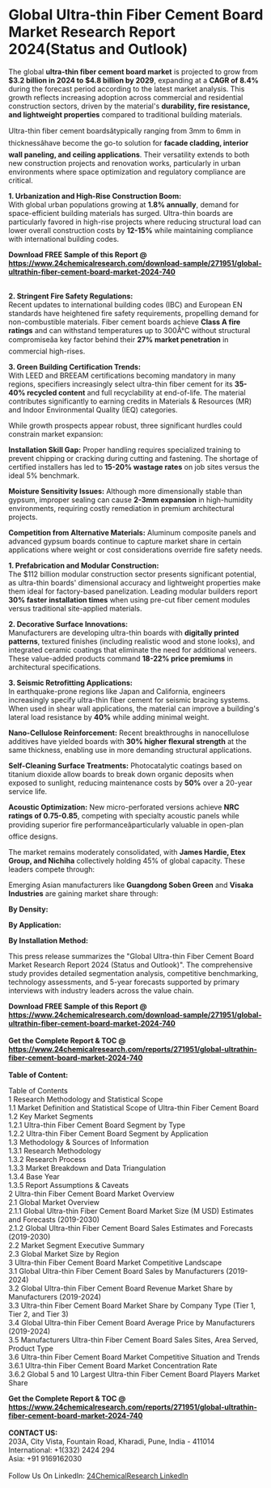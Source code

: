 <h1>Global Ultra-thin Fiber Cement Board Market Research Report 2024(Status and Outlook)</h1><p>The global <strong>ultra-thin fiber cement board market</strong> is projected to grow from <strong>$3.2 billion in 2024 to $4.8 billion by 2029</strong>, expanding at a <strong>CAGR of 8.4%</strong> during the forecast period according to the latest market analysis. This growth reflects increasing adoption across commercial and residential construction sectors, driven by the material's <strong>durability, fire resistance, and lightweight properties</strong> compared to traditional building materials.</p><p>Ultra-thin fiber cement boardsâtypically ranging from 3mm to 6mm in thicknessâhave become the go-to solution for <strong>facade cladding, interior wall paneling, and ceiling applications</strong>. Their versatility extends to both new construction projects and renovation works, particularly in urban environments where space optimization and regulatory compliance are critical.</p><p><strong>1. Urbanization and High-Rise Construction Boom:</strong><br>
With global urban populations growing at <strong>1.8% annually</strong>, demand for space-efficient building materials has surged. Ultra-thin boards are particularly favored in high-rise projects where reducing structural load can lower overall construction costs by <strong>12-15%</strong> while maintaining compliance with international building codes.</p><div><b>Download FREE Sample of this Report @ 
            <a href="https://www.24chemicalresearch.com/download-sample/271951/global-ultrathin-fiber-cement-board-market-2024-740">
            https://www.24chemicalresearch.com/download-sample/271951/global-ultrathin-fiber-cement-board-market-2024-740</a></b></div><br><p><strong>2. Stringent Fire Safety Regulations:</strong><br>
Recent updates to international building codes (IBC) and European EN standards have heightened fire safety requirements, propelling demand for non-combustible materials. Fiber cement boards achieve <strong>Class A fire ratings</strong> and can withstand temperatures up to 300Â°C without structural compromiseâa key factor behind their <strong>27% market penetration</strong> in commercial high-rises.</p><p><strong>3. Green Building Certification Trends:</strong><br>
With LEED and BREEAM certifications becoming mandatory in many regions, specifiers increasingly select ultra-thin fiber cement for its <strong>35-40% recycled content</strong> and full recyclability at end-of-life. The material contributes significantly to earning credits in Materials &amp; Resources (MR) and Indoor Environmental Quality (IEQ) categories.</p><p>While growth prospects appear robust, three significant hurdles could constrain market expansion:</p><p><strong>Installation Skill Gap:</strong> Proper handling requires specialized training to prevent chipping or cracking during cutting and fastening. The shortage of certified installers has led to <strong>15-20% wastage rates</strong> on job sites versus the ideal 5% benchmark.</p><p><strong>Moisture Sensitivity Issues:</strong> Although more dimensionally stable than gypsum, improper sealing can cause <strong>2-3mm expansion</strong> in high-humidity environments, requiring costly remediation in premium architectural projects.</p><p><strong>Competition from Alternative Materials:</strong> Aluminum composite panels and advanced gypsum boards continue to capture market share in certain applications where weight or cost considerations override fire safety needs.</p><p><strong>1. Prefabrication and Modular Construction:</strong><br>
The $112 billion modular construction sector presents significant potential, as ultra-thin boards' dimensional accuracy and lightweight properties make them ideal for factory-based panelization. Leading modular builders report <strong>30% faster installation times</strong> when using pre-cut fiber cement modules versus traditional site-applied materials.</p><p><strong>2. Decorative Surface Innovations:</strong><br>
Manufacturers are developing ultra-thin boards with <strong>digitally printed patterns</strong>, textured finishes (including realistic wood and stone looks), and integrated ceramic coatings that eliminate the need for additional veneers. These value-added products command <strong>18-22% price premiums</strong> in architectural specifications.</p><p><strong>3. Seismic Retrofitting Applications:</strong><br>
In earthquake-prone regions like Japan and California, engineers increasingly specify ultra-thin fiber cement for seismic bracing systems. When used in shear wall applications, the material can improve a building's lateral load resistance by <strong>40%</strong> while adding minimal weight.</p><p><strong>Nano-Cellulose Reinforcement:</strong> Recent breakthroughs in nanocellulose additives have yielded boards with <strong>30% higher flexural strength</strong> at the same thickness, enabling use in more demanding structural applications.</p><p><strong>Self-Cleaning Surface Treatments:</strong> Photocatalytic coatings based on titanium dioxide allow boards to break down organic deposits when exposed to sunlight, reducing maintenance costs by <strong>50%</strong> over a 20-year service life.</p><p><strong>Acoustic Optimization:</strong> New micro-perforated versions achieve <strong>NRC ratings of 0.75-0.85</strong>, competing with specialty acoustic panels while providing superior fire performanceâparticularly valuable in open-plan office designs.</p><p>The market remains moderately consolidated, with <strong>James Hardie, Etex Group, and Nichiha</strong> collectively holding 45% of global capacity. These leaders compete through:</p><p>Emerging Asian manufacturers like <strong>Guangdong Soben Green</strong> and <strong>Visaka Industries</strong> are gaining market share through:</p><p><strong>By Density:</strong></p><p><strong>By Application:</strong></p><p><strong>By Installation Method:</strong></p><p>This press release summarizes the "Global Ultra-thin Fiber Cement Board Market Research Report 2024 (Status and Outlook)". The comprehensive study provides detailed segmentation analysis, competitive benchmarking, technology assessments, and 5-year forecasts supported by primary interviews with industry leaders across the value chain.</p><div><b>Download FREE Sample of this Report @ 
            <a href="https://www.24chemicalresearch.com/download-sample/271951/global-ultrathin-fiber-cement-board-market-2024-740">
            https://www.24chemicalresearch.com/download-sample/271951/global-ultrathin-fiber-cement-board-market-2024-740</a></b></div><br><div><b>Get the Complete Report & TOC @ 
            <a href="https://www.24chemicalresearch.com/reports/271951/global-ultrathin-fiber-cement-board-market-2024-740">
            https://www.24chemicalresearch.com/reports/271951/global-ultrathin-fiber-cement-board-market-2024-740</a></b></div><br>
            <b>Table of Content:</b><p>Table of Contents<br />
1 Research Methodology and Statistical Scope<br />
1.1 Market Definition and Statistical Scope of Ultra-thin Fiber Cement Board<br />
1.2 Key Market Segments<br />
1.2.1 Ultra-thin Fiber Cement Board Segment by Type<br />
1.2.2 Ultra-thin Fiber Cement Board Segment by Application<br />
1.3 Methodology & Sources of Information<br />
1.3.1 Research Methodology<br />
1.3.2 Research Process<br />
1.3.3 Market Breakdown and Data Triangulation<br />
1.3.4 Base Year<br />
1.3.5 Report Assumptions & Caveats<br />
2 Ultra-thin Fiber Cement Board Market Overview<br />
2.1 Global Market Overview<br />
2.1.1 Global Ultra-thin Fiber Cement Board Market Size (M USD) Estimates and Forecasts (2019-2030)<br />
2.1.2 Global Ultra-thin Fiber Cement Board Sales Estimates and Forecasts (2019-2030)<br />
2.2 Market Segment Executive Summary<br />
2.3 Global Market Size by Region<br />
3 Ultra-thin Fiber Cement Board Market Competitive Landscape<br />
3.1 Global Ultra-thin Fiber Cement Board Sales by Manufacturers (2019-2024)<br />
3.2 Global Ultra-thin Fiber Cement Board Revenue Market Share by Manufacturers (2019-2024)<br />
3.3 Ultra-thin Fiber Cement Board Market Share by Company Type (Tier 1, Tier 2, and Tier 3)<br />
3.4 Global Ultra-thin Fiber Cement Board Average Price by Manufacturers (2019-2024)<br />
3.5 Manufacturers Ultra-thin Fiber Cement Board Sales Sites, Area Served, Product Type<br />
3.6 Ultra-thin Fiber Cement Board Market Competitive Situation and Trends<br />
3.6.1 Ultra-thin Fiber Cement Board Market Concentration Rate<br />
3.6.2 Global 5 and 10 Largest Ultra-thin Fiber Cement Board Players Market Share </p><div><b>Get the Complete Report & TOC @ 
            <a href="https://www.24chemicalresearch.com/reports/271951/global-ultrathin-fiber-cement-board-market-2024-740">
            https://www.24chemicalresearch.com/reports/271951/global-ultrathin-fiber-cement-board-market-2024-740</a></b></div><br><b>CONTACT US:</b><br>
            203A, City Vista, Fountain Road, Kharadi, Pune, India - 411014<br>
            International: +1(332) 2424 294<br>
            Asia: +91 9169162030 <br><br>
            Follow Us On LinkedIn: <a href="https://www.linkedin.com/company/24chemicalresearch/">24ChemicalResearch LinkedIn</a>